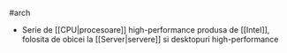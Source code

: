 #arch 
- Serie de [[CPU|procesoare]] high-performance produsa de [[Intel]], folosita de obicei la [[Server|servere]] si desktopuri high-performance
